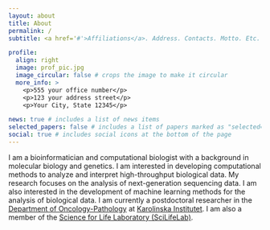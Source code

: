 ```yaml
---
layout: about
title: About
permalink: /
subtitle: <a href='#'>Affiliations</a>. Address. Contacts. Motto. Etc.

profile:
  align: right
  image: prof_pic.jpg
  image_circular: false # crops the image to make it circular
  more_info: >
    <p>555 your office number</p>
    <p>123 your address street</p>
    <p>Your City, State 12345</p>

news: true # includes a list of news items
selected_papers: false # includes a list of papers marked as "selected={true}"
social: true # includes social icons at the bottom of the page
---
```


I am a bioinformatician and computational biologist with a background in molecular biology and genetics. I am interested in developing computational methods to analyze and interpret high-throughput biological data. My research focuses on the analysis of next-generation sequencing data. I am also interested in the development of machine learning methods for the analysis of biological data. I am currently a postdoctoral researcher in the [Department of Oncology-Pathology](https://ki.se/en/onkpat) at [Karolinska Institutet](https://ki.se/en). I am also a member of the [Science for Life Laboratory (SciLifeLab)](https://www.scilifelab.se/).
